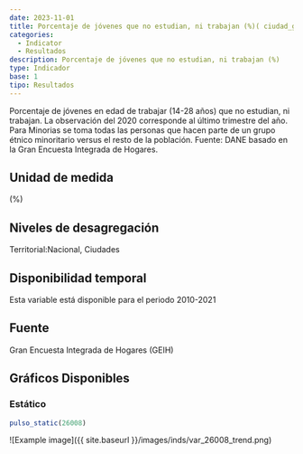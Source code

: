 ```yaml
---
date: 2023-11-01
title: Porcentaje de jóvenes que no estudian, ni trabajan (%)( ciudad_gen )
categories:
  - Indicator
  - Resultados
description: Porcentaje de jóvenes que no estudian, ni trabajan (%)
type: Indicador
base: 1
tipo: Resultados
--- 
```


Porcentaje de jóvenes en edad de trabajar (14-28 años) que no estudian, ni trabajan. La observación del 2020 corresponde al último trimestre del año. Para Minorias se toma todas las personas que hacen parte de un grupo étnico minoritario versus el resto de la población.
Fuente: DANE basado en la Gran Encuesta Integrada de Hogares.

## Unidad de medida
(%)

## Niveles de desagregación
Territorial:Nacional, Ciudades

## Disponibilidad temporal
Esta variable está disponible para el periodo 2010-2021

## Fuente
Gran Encuesta Integrada de Hogares (GEIH)

## Gráficos Disponibles

### Estático

``` R
pulso_static(26008)
```

![Example image]({{ site.baseurl }}/images/inds/var_26008_trend.png)